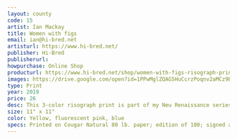 ```yaml
---
layout: county 
code: 15
artist: Ian Mackay
title: Women with figs
email: ian@hi-bred.net
artisturl: https://www.hi-bred.net/
publisher: Hi-Bred
publisherurl: 
howpurchase: Online Shop
producturl: https://www.hi-bred.net/shop/women-with-figs-risograph-print
images: https://drive.google.com/open?id=1PPwMglZQAG5HuCcrzPoqnv2aMCz9BlWh, https://drive.google.com/open?id=1gHSU0Kj-zf_kVJZaLR_z-XEzpN9FVo-c, https://drive.google.com/open?id=1iX-ntr07T2X4Cj1yJvda3Ce-jqKOZsMB, https://drive.google.com/open?id=131Y-sEm8frkIL1IG8xFK6tqx8dtQurmZ, https://drive.google.com/open?id=1cP0o0u3PY_9cLTE5M0yltxdweGPC7cxD, https://drive.google.com/open?id=1R5iyT83MTqmeMB5fQz7fC8KNBkIjbOuu, https://drive.google.com/open?id=12pcYVtkyECnMBWe7m0EMcTHM3WPjuWqa
type: Print
year: 2019
price: 26
desc: This 3-color risograph print is part of my Neu Renaissance series.
size: 11" x 11"
color: Yellow, fluorescent pink, blue
specs: Printed on Cougar Natural 80 lb. paper; edition of 100; signed and numbered by the artist.
---
```

